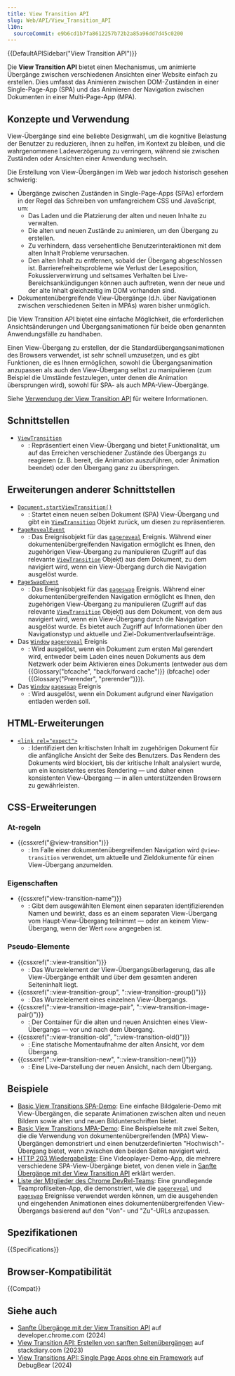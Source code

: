 ```yaml
---
title: View Transition API
slug: Web/API/View_Transition_API
l10n:
  sourceCommit: e9b6cd1b7fa8612257b72b2a85a96dd7d45c0200
---
```


{{DefaultAPISidebar("View Transition API")}}

Die **View Transition API** bietet einen Mechanismus, um animierte Übergänge zwischen verschiedenen Ansichten einer Website einfach zu erstellen. Dies umfasst das Animieren zwischen DOM-Zuständen in einer Single-Page-App (SPA) und das Animieren der Navigation zwischen Dokumenten in einer Multi-Page-App (MPA).

## Konzepte und Verwendung

View-Übergänge sind eine beliebte Designwahl, um die kognitive Belastung der Benutzer zu reduzieren, ihnen zu helfen, im Kontext zu bleiben, und die wahrgenommene Ladeverzögerung zu verringern, während sie zwischen Zuständen oder Ansichten einer Anwendung wechseln.

Die Erstellung von View-Übergängen im Web war jedoch historisch gesehen schwierig:

- Übergänge zwischen Zuständen in Single-Page-Apps (SPAs) erfordern in der Regel das Schreiben von umfangreichem CSS und JavaScript, um:
  - Das Laden und die Platzierung der alten und neuen Inhalte zu verwalten.
  - Die alten und neuen Zustände zu animieren, um den Übergang zu erstellen.
  - Zu verhindern, dass versehentliche Benutzerinteraktionen mit dem alten Inhalt Probleme verursachen.
  - Den alten Inhalt zu entfernen, sobald der Übergang abgeschlossen ist.
    Barrierefreiheitsprobleme wie Verlust der Leseposition, Fokussierverwirrung und seltsames Verhalten bei Live-Bereichsankündigungen können auch auftreten, wenn der neue und der alte Inhalt gleichzeitig im DOM vorhanden sind.
- Dokumentenübergreifende View-Übergänge (d.h. über Navigationen zwischen verschiedenen Seiten in MPAs) waren bisher unmöglich.

Die View Transition API bietet eine einfache Möglichkeit, die erforderlichen Ansichtsänderungen und Übergangsanimationen für beide oben genannten Anwendungsfälle zu handhaben.

Einen View-Übergang zu erstellen, der die Standardübergangsanimationen des Browsers verwendet, ist sehr schnell umzusetzen, und es gibt Funktionen, die es Ihnen ermöglichen, sowohl die Übergangsanimation anzupassen als auch den View-Übergang selbst zu manipulieren (zum Beispiel die Umstände festzulegen, unter denen die Animation übersprungen wird), sowohl für SPA- als auch MPA-View-Übergänge.

Siehe [Verwendung der View Transition API](/de/docs/Web/API/View_Transition_API/Using) für weitere Informationen.

## Schnittstellen

- [`ViewTransition`](/de/docs/Web/API/ViewTransition)
  - : Repräsentiert einen View-Übergang und bietet Funktionalität, um auf das Erreichen verschiedener Zustände des Übergangs zu reagieren (z. B. bereit, die Animation auszuführen, oder Animation beendet) oder den Übergang ganz zu überspringen.

## Erweiterungen anderer Schnittstellen

- [`Document.startViewTransition()`](/de/docs/Web/API/Document/startViewTransition)
  - : Startet einen neuen selben Dokument (SPA) View-Übergang und gibt ein [`ViewTransition`](/de/docs/Web/API/ViewTransition) Objekt zurück, um diesen zu repräsentieren.
- [`PageRevealEvent`](/de/docs/Web/API/PageRevealEvent)
  - : Das Ereignisobjekt für das [`pagereveal`](/de/docs/Web/API/Window/pagereveal_event) Ereignis. Während einer dokumentenübergreifenden Navigation ermöglicht es Ihnen, den zugehörigen View-Übergang zu manipulieren (Zugriff auf das relevante [`ViewTransition`](/de/docs/Web/API/ViewTransition) Objekt) aus dem Dokument, zu dem navigiert wird, wenn ein View-Übergang durch die Navigation ausgelöst wurde.
- [`PageSwapEvent`](/de/docs/Web/API/PageSwapEvent)
  - : Das Ereignisobjekt für das [`pageswap`](/de/docs/Web/API/Window/pageswap_event) Ereignis. Während einer dokumentenübergreifenden Navigation ermöglicht es Ihnen, den zugehörigen View-Übergang zu manipulieren (Zugriff auf das relevante [`ViewTransition`](/de/docs/Web/API/ViewTransition) Objekt) aus dem Dokument, von dem aus navigiert wird, wenn ein View-Übergang durch die Navigation ausgelöst wurde. Es bietet auch Zugriff auf Informationen über den Navigationstyp und aktuelle und Ziel-Dokumentverlaufseinträge.
- Das [`Window`](/de/docs/Web/API/Window) [`pagereveal`](/de/docs/Web/API/Window/pagereveal_event) Ereignis
  - : Wird ausgelöst, wenn ein Dokument zum ersten Mal gerendert wird, entweder beim Laden eines neuen Dokuments aus dem Netzwerk oder beim Aktivieren eines Dokuments (entweder aus dem {{Glossary("bfcache", "back/forward cache")}} (bfcache) oder {{Glossary("Prerender", "prerender")}}).
- Das [`Window`](/de/docs/Web/API/Window) [`pageswap`](/de/docs/Web/API/Window/pageswap_event) Ereignis
  - : Wird ausgelöst, wenn ein Dokument aufgrund einer Navigation entladen werden soll.

## HTML-Erweiterungen

- [`<link rel="expect">`](/de/docs/Web/HTML/Reference/Attributes/rel#expect)
  - : Identifiziert den kritischsten Inhalt im zugehörigen Dokument für die anfängliche Ansicht der Seite des Benutzers. Das Rendern des Dokuments wird blockiert, bis der kritische Inhalt analysiert wurde, um ein konsistentes erstes Rendering — und daher einen konsistenten View-Übergang — in allen unterstützenden Browsern zu gewährleisten.

## CSS-Erweiterungen

### At-regeln

- {{cssxref("@view-transition")}}
  - : Im Falle einer dokumentenübergreifenden Navigation wird `@view-transition` verwendet, um aktuelle und Zieldokumente für einen View-Übergang anzumelden.

### Eigenschaften

- {{cssxref("view-transition-name")}}
  - : Gibt dem ausgewählten Element einen separaten identifizierenden Namen und bewirkt, dass es an einem separaten View-Übergang vom Haupt-View-Übergang teilnimmt — oder an keinem View-Übergang, wenn der Wert `none` angegeben ist.

### Pseudo-Elemente

- {{cssxref("::view-transition")}}
  - : Das Wurzelelement der View-Übergangsüberlagerung, das alle View-Übergänge enthält und über dem gesamten anderen Seiteninhalt liegt.
- {{cssxref("::view-transition-group", "::view-transition-group()")}}
  - : Das Wurzelelement eines einzelnen View-Übergangs.
- {{cssxref("::view-transition-image-pair", "::view-transition-image-pair()")}}
  - : Der Container für die alten und neuen Ansichten eines View-Übergangs — vor und nach dem Übergang.
- {{cssxref("::view-transition-old", "::view-transition-old()")}}
  - : Eine statische Momentaufnahme der alten Ansicht, vor dem Übergang.
- {{cssxref("::view-transition-new", "::view-transition-new()")}}
  - : Eine Live-Darstellung der neuen Ansicht, nach dem Übergang.

## Beispiele

- [Basic View Transitions SPA-Demo](https://mdn.github.io/dom-examples/view-transitions/spa/): Eine einfache Bildgalerie-Demo mit View-Übergängen, die separate Animationen zwischen alten und neuen Bildern sowie alten und neuen Bildunterschriften bietet.
- [Basic View Transitions MPA-Demo](https://mdn.github.io/dom-examples/view-transitions/mpa/): Eine Beispielseite mit zwei Seiten, die die Verwendung von dokumentenübergreifenden (MPA) View-Übergängen demonstriert und einen benutzerdefinierten "Hochwisch"-Übergang bietet, wenn zwischen den beiden Seiten navigiert wird.
- [HTTP 203 Wiedergabeliste](https://http203-playlist.netlify.app/): Eine Videoplayer-Demo-App, die mehrere verschiedene SPA-View-Übergänge bietet, von denen viele in [Sanfte Übergänge mit der View Transition API](https://developer.chrome.com/docs/web-platform/view-transitions/) erklärt werden.
- [Liste der Mitglieder des Chrome DevRel-Teams](https://view-transitions.chrome.dev/profiles/mpa/): Eine grundlegende Teamprofilseiten-App, die demonstriert, wie die [`pagereveal`](/de/docs/Web/API/Window/pagereveal_event) und [`pageswap`](/de/docs/Web/API/Window/pageswap_event) Ereignisse verwendet werden können, um die ausgehenden und eingehenden Animationen eines dokumentenübergreifenden View-Übergangs basierend auf den "Von"- und "Zu"-URLs anzupassen.

## Spezifikationen

{{Specifications}}

## Browser-Kompatibilität

{{Compat}}

## Siehe auch

- [Sanfte Übergänge mit der View Transition API](https://developer.chrome.com/docs/web-platform/view-transitions/) auf developer.chrome.com (2024)
- [View Transition API: Erstellen von sanften Seitenübergängen](https://stackdiary.com/view-transitions-api/) auf stackdiary.com (2023)
- [View Transitions API: Single Page Apps ohne ein Framework](https://www.debugbear.com/blog/view-transitions-spa-without-framework) auf DebugBear (2024)

